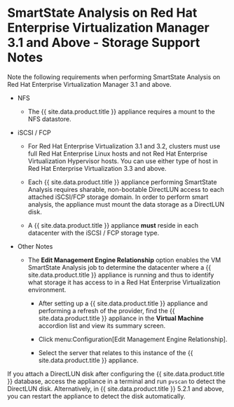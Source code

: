 # SmartState Analysis on Red Hat Enterprise Virtualization Manager 3.1 and Above - Storage Support Notes

Note the following requirements when performing SmartState Analysis on
Red Hat Enterprise Virtualization Manager 3.1 and above.

  - NFS

      - The {{ site.data.product.title }} appliance requires a mount to the NFS
        datastore.

  - iSCSI / FCP

      - For Red Hat Enterprise Virtualization 3.1 and 3.2, clusters must
        use full Red Hat Enterprise Linux hosts and not Red Hat
        Enterprise Virtualization Hypervisor hosts. You can use either
        type of host in Red Hat Enterprise Virtualization 3.3 and above.

      - Each {{ site.data.product.title }} appliance performing SmartState Analysis
        requires sharable, non-bootable DirectLUN access to each
        attached iSCSI/FCP storage domain. In order to perform smart
        analysis, the appliance must mount the data storage as a
        DirectLUN disk.

      - A {{ site.data.product.title }} appliance **must** reside in each datacenter
        with the iSCSI / FCP storage type.

  - Other Notes

      - The **Edit Management Engine Relationship** option enables the
        VM SmartState Analysis job to determine the datacenter where a
        {{ site.data.product.title }} appliance is running and thus to identify what
        storage it has access to in a Red Hat Enterprise Virtualization
        environment.

          - After setting up a {{ site.data.product.title }} appliance and performing
            a refresh of the provider, find the {{ site.data.product.title }}
            appliance in the **Virtual Machine** accordion list and view
            its summary screen.

          - Click menu:Configuration\[Edit Management Engine
            Relationship\].

          - Select the server that relates to this instance of the
            {{ site.data.product.title }} appliance.

<div class="important">

If you attach a DirectLUN disk after configuring the {{ site.data.product.title }}
database, access the appliance in a terminal and run `pvscan` to detect
the DirectLUN disk. Alternatively, in {{ site.data.product.title }} 5.2.1 and above,
you can restart the appliance to detect the disk automatically.

</div>
